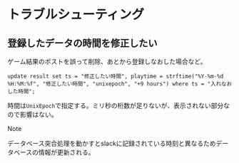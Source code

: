 # トラブルシューティング

## 登録したデータの時間を修正したい

ゲーム結果のポストを誤って削除、あとから登録しなおした場合など。

```
update result set ts = "修正したい時間", playtime = strftime("%Y-%m-%d %H:%M:%f", "修正したい時間", "unixepoch", "+9 hours") where ts = "入れなおした時間";
```

時間は`UnixEpoch`で指定する。ミリ秒の桁数が足りないが、表示されない部分なので影響はない。

 > [!NOTE]
 > データベース突合処理を動かすとslackに記録されている時刻と異なるためデータベースの情報が更新される。
